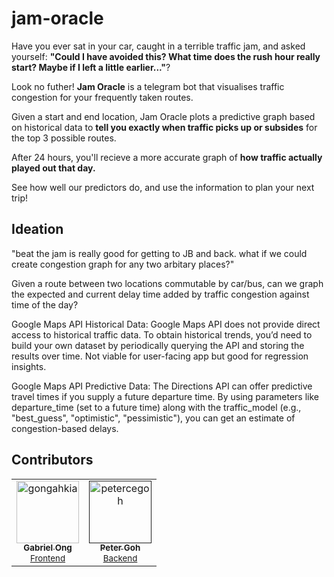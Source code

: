 # jam-oracle

Have you ever sat in your car, caught in a terrible traffic jam, and asked yourself: **"Could I have avoided this? What time does the rush hour really start? Maybe if I left a little earlier..."**?

Look no futher! **Jam Oracle** is a telegram bot that visualises traffic congestion for your frequently taken routes. 

Given a start and end location, Jam Oracle plots a predictive graph based on historical data to **tell you exactly when traffic picks up or subsides** for the top 3 possible routes. 

After 24 hours, you'll recieve a more accurate graph of **how traffic actually played out that day.** 

See how well our predictors do, and use the information to plan your next trip!


## Ideation

"beat the jam is really good for getting to JB and back. what if we could create congestion graph for any two arbitary places?"

Given a route between two locations commutable by car/bus, can we graph the expected and current delay time added by traffic congestion against time of the day?

Google Maps API Historical Data:
Google Maps API does not provide direct access to historical traffic data. To obtain historical trends, you’d need to build your own dataset by periodically querying the API and storing the results over time. Not viable for user-facing app but good for regression insights.

Google Maps API Predictive Data:
The Directions API can offer predictive travel times if you supply a future departure time. By using parameters like departure_time (set to a future time) along with the traffic_model (e.g., "best_guess", "optimistic", "pessimistic"), you can get an estimate of congestion-based delays.

## Contributors

<table>
	<tbody>
        <tr>
            <td align="center">
                <a href="https://www.linkedin.com/in/gabriel-zmong/">
                    <img src="https://avatars.githubusercontent.com/u/117062305?v=4" width="100;" alt="gongahkia"/>
                    <br />
                    <sub><b>Gabriel Ong</b></sub>
                </a>
                <br />
                <sub><a href="./src/frontend/">Frontend<a></sub>
            </td>
            <td align="center">
                <a href="">
                    <img src="https://avatars.githubusercontent.com/u/128559610?v=4" width="100;" alt="petercegoh"/>
                    <br />
                    <sub><b>Peter Goh</b></sub>
                </a>
                <br />
                <sub><a href="./src/backend/">Backend<a></sub>
            </td>
        </tr>
	</tbody>
</table>
